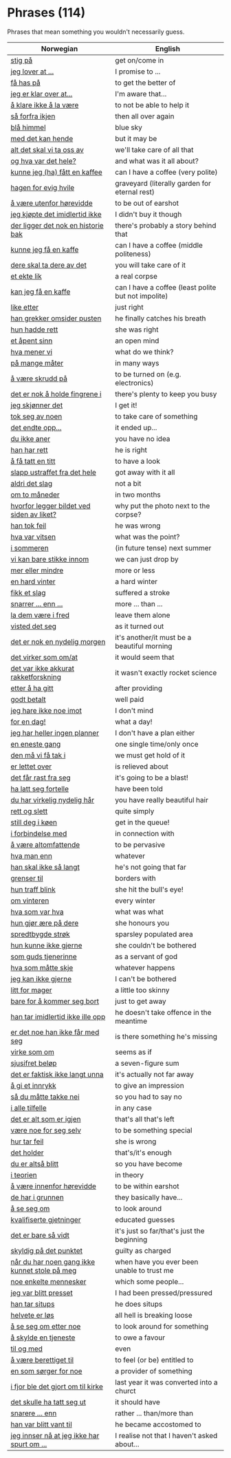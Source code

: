 # Phrases (114)

Phrases that mean something you wouldn't necessarily guess.

| Norwegian | English |
| --- | --- |
| [stig på](https://www.ordnett.no/search?language=no&phrase=stig%20på) | get on/come in |
| [jeg lover at ...](https://www.ordnett.no/search?language=no&phrase=jeg%20lover%20at%20...) | I promise to ... |
| [få has på](https://www.ordnett.no/search?language=no&phrase=få%20has%20på) | to get the better of |
| [jeg er klar over at...](https://www.ordnett.no/search?language=no&phrase=jeg%20er%20klar%20over%20at...) | I'm aware that... |
| [å klare ikke å la være](https://www.ordnett.no/search?language=no&phrase=å%20klare%20ikke%20å%20la%20være) | to not be able to help it |
| [så forfra ikjen](https://www.ordnett.no/search?language=no&phrase=så%20forfra%20ikjen) | then all over again |
| [blå himmel](https://www.ordnett.no/search?language=no&phrase=blå%20himmel) | blue sky |
| [med det kan hende](https://www.ordnett.no/search?language=no&phrase=med%20det%20kan%20hende) | but it may be |
| [alt det skal vi ta oss av](https://www.ordnett.no/search?language=no&phrase=alt%20det%20skal%20vi%20ta%20oss%20av) | we'll take care of all that |
| [og hva var det hele?](https://www.ordnett.no/search?language=no&phrase=og%20hva%20var%20det%20hele?) | and what was it all about? |
| [kunne jeg (ha) fått en kaffee](https://www.ordnett.no/search?language=no&phrase=kunne%20jeg%20(ha)%20fått%20en%20kaffee) | can I have a coffee (very polite) |
| [hagen for evig hvile](https://www.ordnett.no/search?language=no&phrase=hagen%20for%20evig%20hvile) | graveyard (literally garden for eternal rest) |
| [å være utenfor hørevidde](https://www.ordnett.no/search?language=no&phrase=å%20være%20utenfor%20hørevidde) | to be out of earshot |
| [jeg kjøpte det imidlertid ikke](https://www.ordnett.no/search?language=no&phrase=jeg%20kjøpte%20det%20imidlertid%20ikke) | I didn't buy it though |
| [der ligger det nok en historie bak](https://www.ordnett.no/search?language=no&phrase=der%20ligger%20det%20nok%20en%20historie%20bak) | there's probably a story behind that |
| [kunne jeg få en kaffe](https://www.ordnett.no/search?language=no&phrase=kunne%20jeg%20få%20en%20kaffe) | can I have a coffee (middle politeness) |
| [dere skal ta dere av det](https://www.ordnett.no/search?language=no&phrase=dere%20skal%20ta%20dere%20av%20det) | you will take care of it |
| [et ekte lik](https://www.ordnett.no/search?language=no&phrase=et%20ekte%20lik) | a real corpse |
| [kan jeg få en kaffe](https://www.ordnett.no/search?language=no&phrase=kan%20jeg%20få%20en%20kaffe) | can I have a coffee (least polite but not impolite) |
| [like etter](https://www.ordnett.no/search?language=no&phrase=like%20etter) | just right |
| [han grekker omsider pusten](https://www.ordnett.no/search?language=no&phrase=han%20grekker%20omsider%20pusten) | he finally catches his breath |
| [hun hadde rett](https://www.ordnett.no/search?language=no&phrase=hun%20hadde%20rett) | she was right |
| [et åpent sinn](https://www.ordnett.no/search?language=no&phrase=et%20åpent%20sinn) | an open mind |
| [hva mener vi](https://www.ordnett.no/search?language=no&phrase=hva%20mener%20vi) | what do we think? |
| [på mange måter](https://www.ordnett.no/search?language=no&phrase=på%20mange%20måter) | in many ways |
| [å være skrudd på](https://www.ordnett.no/search?language=no&phrase=å%20være%20skrudd%20på) | to be turned on (e.g. electronics) |
| [det er nok å holde fingrene i](https://www.ordnett.no/search?language=no&phrase=det%20er%20nok%20å%20holde%20fingrene%20i) | there's plenty to keep you busy |
| [jeg skjønner det](https://www.ordnett.no/search?language=no&phrase=jeg%20skjønner%20det) | I get it! |
| [tok seg av noen](https://www.ordnett.no/search?language=no&phrase=tok%20seg%20av%20noen) | to take care of something |
| [det endte opp...](https://www.ordnett.no/search?language=no&phrase=det%20endte%20opp...) | it ended up... |
| [du ikke aner](https://www.ordnett.no/search?language=no&phrase=du%20ikke%20aner) | you have no idea |
| [han har rett](https://www.ordnett.no/search?language=no&phrase=han%20har%20rett) | he is right |
| [å få tatt en titt](https://www.ordnett.no/search?language=no&phrase=å%20få%20tatt%20en%20titt) | to have a look |
| [slapp ustraffet fra det hele](https://www.ordnett.no/search?language=no&phrase=slapp%20ustraffet%20fra%20det%20hele) | got away with it all |
| [aldri det slag](https://www.ordnett.no/search?language=no&phrase=aldri%20det%20slag) | not a bit |
| [om to måneder](https://www.ordnett.no/search?language=no&phrase=om%20to%20måneder) | in two months |
| [hvorfor legger bildet ved siden av liket?](https://www.ordnett.no/search?language=no&phrase=hvorfor%20legger%20bildet%20ved%20siden%20av%20liket?) | why put the photo next to the corpse? |
| [han tok feil](https://www.ordnett.no/search?language=no&phrase=han%20tok%20feil) | he was wrong |
| [hva var vitsen](https://www.ordnett.no/search?language=no&phrase=hva%20var%20vitsen) | what was the point? |
| [i sommeren](https://www.ordnett.no/search?language=no&phrase=i%20sommeren) | (in future tense) next summer |
| [vi kan bare stikke innom](https://www.ordnett.no/search?language=no&phrase=vi%20kan%20bare%20stikke%20innom) | we can just drop by |
| [mer eller mindre](https://www.ordnett.no/search?language=no&phrase=mer%20eller%20mindre) | more or less |
| [en hard vinter](https://www.ordnett.no/search?language=no&phrase=en%20hard%20vinter) | a hard winter |
| [fikk et slag](https://www.ordnett.no/search?language=no&phrase=fikk%20et%20slag) | suffered a stroke |
| [snarrer ... enn ...](https://www.ordnett.no/search?language=no&phrase=snarrer%20...%20enn%20...) | more ... than ... |
| [la dem være i fred](https://www.ordnett.no/search?language=no&phrase=la%20dem%20være%20i%20fred) | leave them alone |
| [visted det seg](https://www.ordnett.no/search?language=no&phrase=visted%20det%20seg) | as it turned out |
| [det er nok en nydelig morgen](https://www.ordnett.no/search?language=no&phrase=det%20er%20nok%20en%20nydelig%20morgen) | it's another/it must be a beautiful morning |
| [det virker som om/at](https://www.ordnett.no/search?language=no&phrase=det%20virker%20som%20om/at) | it would seem that |
| [det var ikke akkurat rakketforskning](https://www.ordnett.no/search?language=no&phrase=det%20var%20ikke%20akkurat%20rakketforskning) | it wasn't exactly rocket science |
| [etter å ha gitt](https://www.ordnett.no/search?language=no&phrase=etter%20å%20ha%20gitt) | after providing |
| [godt betalt](https://www.ordnett.no/search?language=no&phrase=godt%20betalt) | well paid |
| [jeg hare ikke noe imot](https://www.ordnett.no/search?language=no&phrase=jeg%20hare%20ikke%20noe%20imot) | I don't mind |
| [for en dag!](https://www.ordnett.no/search?language=no&phrase=for%20en%20dag!) | what a day! |
| [jeg har heller ingen planner](https://www.ordnett.no/search?language=no&phrase=jeg%20har%20heller%20ingen%20planner) | I don't have a plan either |
| [en eneste gang](https://www.ordnett.no/search?language=no&phrase=en%20eneste%20gang) | one single time/only once |
| [den må vi få tak i](https://www.ordnett.no/search?language=no&phrase=den%20må%20vi%20få%20tak%20i) | we must get hold of it |
| [er lettet over](https://www.ordnett.no/search?language=no&phrase=er%20lettet%20over) | is relieved about |
| [det får rast fra seg](https://www.ordnett.no/search?language=no&phrase=det%20får%20rast%20fra%20seg) | it's going to be a blast! |
| [ha latt seg fortelle](https://www.ordnett.no/search?language=no&phrase=ha%20latt%20seg%20fortelle) | have been told |
| [du har virkelig nydelig hår](https://www.ordnett.no/search?language=no&phrase=du%20har%20virkelig%20nydelig%20hår) | you have really beautiful hair |
| [rett og slett](https://www.ordnett.no/search?language=no&phrase=rett%20og%20slett) | quite simply |
| [still deg i køen](https://www.ordnett.no/search?language=no&phrase=still%20deg%20i%20køen) | get in the queue! |
| [i forbindelse med](https://www.ordnett.no/search?language=no&phrase=i%20forbindelse%20med) | in connection with |
| [å være altomfattende](https://www.ordnett.no/search?language=no&phrase=å%20være%20altomfattende) | to be pervasive |
| [hva man enn](https://www.ordnett.no/search?language=no&phrase=hva%20man%20enn) | whatever |
| [han skal ikke så langt](https://www.ordnett.no/search?language=no&phrase=han%20skal%20ikke%20så%20langt) | he's not going that far |
| [grenser til](https://www.ordnett.no/search?language=no&phrase=grenser%20til) | borders with |
| [hun traff blink](https://www.ordnett.no/search?language=no&phrase=hun%20traff%20blink) | she hit the bull's eye! |
| [om vinteren](https://www.ordnett.no/search?language=no&phrase=om%20vinteren) | every winter |
| [hva som var hva](https://www.ordnett.no/search?language=no&phrase=hva%20som%20var%20hva) | what was what |
| [hun gjør ære på dere](https://www.ordnett.no/search?language=no&phrase=hun%20gjør%20ære%20på%20dere) | she honours you |
| [spredtbygde strøk](https://www.ordnett.no/search?language=no&phrase=spredtbygde%20strøk) | sparsley populated area |
| [hun kunne ikke gjerne](https://www.ordnett.no/search?language=no&phrase=hun%20kunne%20ikke%20gjerne) | she couldn't be bothered |
| [som guds tjenerinne](https://www.ordnett.no/search?language=no&phrase=som%20guds%20tjenerinne) | as a servant of god |
| [hva som måtte skje](https://www.ordnett.no/search?language=no&phrase=hva%20som%20måtte%20skje) | whatever happens |
| [jeg kan ikke gjerne](https://www.ordnett.no/search?language=no&phrase=jeg%20kan%20ikke%20gjerne) | I can't be bothered |
| [litt for mager](https://www.ordnett.no/search?language=no&phrase=litt%20for%20mager) | a little too skinny |
| [bare for å kommer seg bort](https://www.ordnett.no/search?language=no&phrase=bare%20for%20å%20kommer%20seg%20bort) | just to get away |
| [han tar imidlertid ikke ille opp](https://www.ordnett.no/search?language=no&phrase=han%20tar%20imidlertid%20ikke%20ille%20opp) | he doesn't take offence in the meantime |
| [er det noe han ikke får med seg](https://www.ordnett.no/search?language=no&phrase=er%20det%20noe%20han%20ikke%20får%20med%20seg) | is there something he's missing |
| [virke som om](https://www.ordnett.no/search?language=no&phrase=virke%20som%20om) | seems as if |
| [sjusifret beløp](https://www.ordnett.no/search?language=no&phrase=sjusifret%20beløp) | a seven-figure sum |
| [det er faktisk ikke langt unna](https://www.ordnett.no/search?language=no&phrase=det%20er%20faktisk%20ikke%20langt%20unna) | it's actually not far away |
| [å gi et innrykk](https://www.ordnett.no/search?language=no&phrase=å%20gi%20et%20innrykk) | to give an impression |
| [så du måtte takke nei](https://www.ordnett.no/search?language=no&phrase=så%20du%20måtte%20takke%20nei) | so you had to say no |
| [i alle tilfelle](https://www.ordnett.no/search?language=no&phrase=i%20alle%20tilfelle) | in any case |
| [det er alt som er igjen](https://www.ordnett.no/search?language=no&phrase=det%20er%20alt%20som%20er%20igjen) | that's all that's left |
| [være noe for seg selv](https://www.ordnett.no/search?language=no&phrase=være%20noe%20for%20seg%20selv) | to be something special |
| [hur tar feil](https://www.ordnett.no/search?language=no&phrase=hur%20tar%20feil) | she is wrong |
| [det holder](https://www.ordnett.no/search?language=no&phrase=det%20holder) | that's/it's enough |
| [du er altså blitt](https://www.ordnett.no/search?language=no&phrase=du%20er%20altså%20blitt) | so you have become |
| [i teorien](https://www.ordnett.no/search?language=no&phrase=i%20teorien) | in theory |
| [å være innenfor hørevidde](https://www.ordnett.no/search?language=no&phrase=å%20være%20innenfor%20hørevidde) | to be within earshot |
| [de har i grunnen](https://www.ordnett.no/search?language=no&phrase=de%20har%20i%20grunnen) | they basically have... |
| [å se seg om](https://www.ordnett.no/search?language=no&phrase=å%20se%20seg%20om) | to look around |
| [kvalifiserte gjetninger](https://www.ordnett.no/search?language=no&phrase=kvalifiserte%20gjetninger) | educated guesses |
| [det er bare så vidt](https://www.ordnett.no/search?language=no&phrase=det%20er%20bare%20så%20vidt) | it's just so far/that's just the beginning |
| [skyldig på det punktet](https://www.ordnett.no/search?language=no&phrase=skyldig%20på%20det%20punktet) | guilty as charged |
| [når du har noen gang ikke kunnet stole på meg](https://www.ordnett.no/search?language=no&phrase=når%20du%20har%20noen%20gang%20ikke%20kunnet%20stole%20på%20meg) | when have you ever been unable to trust me |
| [noe enkelte mennesker](https://www.ordnett.no/search?language=no&phrase=noe%20enkelte%20mennesker) | which some people... |
| [jeg var blitt presset](https://www.ordnett.no/search?language=no&phrase=jeg%20var%20blitt%20presset) | I had been pressed/pressured |
| [han tar situps](https://www.ordnett.no/search?language=no&phrase=han%20tar%20situps) | he does situps |
| [helvete er løs](https://www.ordnett.no/search?language=no&phrase=helvete%20er%20løs) | all hell is breaking loose |
| [å se seg om etter noe](https://www.ordnett.no/search?language=no&phrase=å%20se%20seg%20om%20etter%20noe) | to look around for something |
| [å skylde en tjeneste](https://www.ordnett.no/search?language=no&phrase=å%20skylde%20en%20tjeneste) | to owe a favour |
| [til og med](https://www.ordnett.no/search?language=no&phrase=til%20og%20med) | even |
| [å være berettiget til](https://www.ordnett.no/search?language=no&phrase=å%20være%20berettiget%20til) | to feel (or be) entitled to |
| [en som sørger for noe](https://www.ordnett.no/search?language=no&phrase=en%20som%20sørger%20for%20noe) | a provider of something |
| [i fjor ble det gjort om til kirke](https://www.ordnett.no/search?language=no&phrase=i%20fjor%20ble%20det%20gjort%20om%20til%20kirke) | last year it was converted into a churct |
| [det skulle ha tatt seg ut](https://www.ordnett.no/search?language=no&phrase=det%20skulle%20ha%20tatt%20seg%20ut) | it should have |
| [snarere ... enn](https://www.ordnett.no/search?language=no&phrase=snarere%20...%20enn) | rather ... than/more than |
| [han var blitt vant til](https://www.ordnett.no/search?language=no&phrase=han%20var%20blitt%20vant%20til) | he became accostomed to |
| [jeg innser nå at jeg ikke har spurt om ...](https://www.ordnett.no/search?language=no&phrase=jeg%20innser%20nå%20at%20jeg%20ikke%20har%20spurt%20om%20...) | I realise not that I haven't asked about... |

